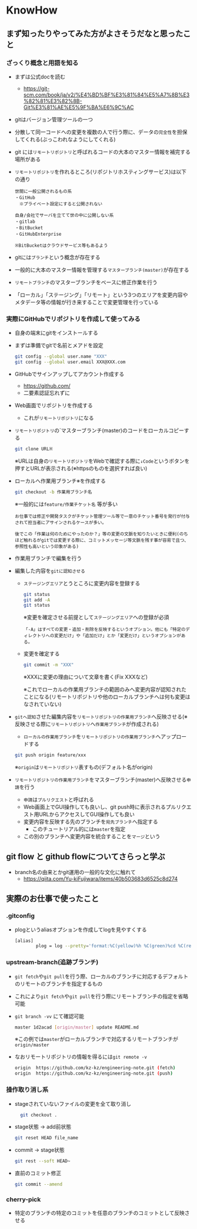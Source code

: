 # KnowHow

## まず知ったりやってみた方がよさそうだなと思ったこと

### ざっくり概念と用語を知る

- まずは公式docを読む
  - <https://git-scm.com/book/ja/v2/%E4%BD%BF%E3%81%84%E5%A7%8B%E3%82%81%E3%82%8B-Git%E3%81%AE%E5%9F%BA%E6%9C%AC>
- gitはバージョン管理ツールの一つ
- 分散して同一コードへの変更を複数の人で行う際に、データの`完全性`を担保してくれる(ぶっこわれなようにしてくれる)
- git には`リモートリポジトリ`と呼ばれるコードの大本のマスター情報を補完する場所がある
- `リモートリポジトリ`を作れるところ(リポジトリホスティングサービス)は以下の通り

  ```text
  世間に一般公開されるもの系
  ・GitHub
  　※プライべート設定にすると公開されない

  自身/会社でサーバを立てて世の中に公開しない系
  ・gitlab
  ・BitBucket
  ・GitHubEnterprise

  ※BitBucketはクラウドサービス等もあるよう
  ```

- gitには`ブランチ`という概念が存在する
- 一般的に大本のマスター情報を管理する`マスターブランチ(master)`が存在する
- `リモートブランチ`のマスターブランチをベースに修正作業を行う
- 「ローカル」「ステージング」「リモート」という3つのエリアを変更内容やメタデータ等の情報が行き来することで変更管理を行っている

### 実際にGitHubでリポジトリを作成して使ってみる

- 自身の端末にgitをインストールする
- まずは準備でgitで名前とメアドを設定

  ```bash
  git config --global user.name "XXX"
  git config --global user.email XXX@XXX.com
  ```

- GitHubでサインアップしてアカウント作成する
  - <https://github.com/>
  - 二要素認証忘れずに
- Web画面でリポジトリを作成する
  - これが`リモートリポジトリ`になる
- `リモートリポジトリ`の`マスターブランチ(master)のコードをローカルコピーする

  ```bash
  git clone URL※
  ```

  ※URLは自身の`リモートリポジトリ`をWebで確認する際に`↓Code`というボタンを押すとURLが表示される(※httpsのものを選択すれば良い)

- ローカルへ作業用ブランチ※を作成する

  ```bash
  git checkout -b 作業用ブランチ名
  ```

  ※一般的には`feature/作業チケット名` 等が多い

  ```text
  お仕事では修正や開発タスクがチケット管理ツール等で一意のチケット番号を発行が付与されて担当者にアサインされるケースが多い。

  後でこの「作業は何のためにやったのか？」等の変更の文脈を知りたいときに便利(のちほど触れるがgitでは変更する際に、コミットメッセージ等文脈を残す事が容易で且つ、参照性も高いという印象がある)
  ```

- 作業用ブランチで編集を行う
- 編集した内容を`gitに認知させる`
  - `ステージングエリア`とうところに変更内容を登録する

    ```bash
    git status
    git add -A
    git status
    ```

    ※変更を確定させる前提として`ステージングエリア`への登録が必須

    ```text
    「-A」はすべての変更・追加・削除を反映するというオプション。他にも「特定のディレクトリへの変更だけ」や「追加だけ」とか「変更だけ」というオプションがある。
    ```

  - 変更を確定する

    ```bash
    git commit -m "XXX"
    ```

    ※XXXに変更の理由について文章を書く(Fix XXXなど)

    ※これでローカルの作業用ブランチの範囲のみへ変更内容が認知されたことになる(リモートリポジトリや他のローカルブランチへは何も変更はなされていない)

- `gitへ認知`させた編集内容を`リモートリポジトリの作業用ブランチ`へ反映させる(※反映させる際に`リモートリポジトリ`へ`作業用ブランチ`が作成される)
  - `ローカルの作業用ブランチ`を`リモートリポジトリの作業用ブランチ`へアップロードする

  ```bash
  git push origin feature/xxx
  ```

  ※`origin`は`リモートリポジトリ`表すもの(デフォルト名がorigin)

- `リモートリポジトリの作業用ブランチ`をマスターブランチ(master)へ反映させる`申請`を行う
  - `申請`は`プルリクエスト`と呼ばれる
  - Web画面上でGUI操作しても良いし、git push時に表示されるプルリクエスト用URLからアクセスしてGUI操作しても良い
  - 変更内容を反映する先のブランチを`宛先ブランチ`へ指定する
    - このチュートリアル的には`master`を指定
  - この別のブランチへ変更内容を統合することを`マージ`という

## git flow と github flowについてさらっと学ぶ

- branch名の由来とかgit運用の一般的な文化に触れて
  - <https://qiita.com/Yu-kiFujiwara/items/40b503683d6525c8d274>

## 実際のお仕事で使ったこと

### .gitconfig

- plogというaliasオプションを作成してlogを見やすくする

  ```bash
  [alias]
          plog = log --pretty='format:%C(yellow)%h %C(green)%cd %C(reset)%s %C(red)%d %C(cyan)[%an]' --date=iso
  ```

### upstream-branch(追跡ブランチ)

- `git fetch`や`git pull`を行う際、ローカルのブランチに対応するデフォルトのリモートのブランチを指定するもの

- これにより`git fetch`や`git pull`を行う際にリモートブランチの指定を省略可能

- `git branch -vv` にて確認可能

  ```bash
  master 1d2acad [origin/master] update README.md
  ```

  ※この例では`master`がローカルブランチで対応するリモートブランチが`origin/master`

- なおリモートリポジトリの情報を得るには`git remote -v`

  ```bash
  origin  https://github.com/kz-kz/engineering-note.git (fetch)
  origin  https://github.com/kz-kz/engineering-note.git (push)
  ```

### 操作取り消し系

- stageされていないファイルの変更を全て取り消し

  ```bash
    git checkout .
  ```

- stage状態 → add前状態

  ```bash
  git reset HEAD file_name
  ```

- commit → stage状態

  ```bash
  git rest --soft HEAD~
  ```

- 直前のコミット修正

  ```bash
  git commit --amend
  ```

### cherry-pick

- 特定のブランチの特定のコミットを任意のブランチのコミットとして反映させる

